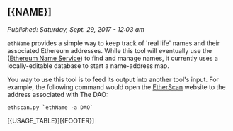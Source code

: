 ## [{NAME}]

*Published: Saturday, Sept. 29, 2017 - 12:03 am*

`ethName` provides a simple way to keep track of 'real life' names and their associated Ethereum addresses. While this tool will eventually use the ([Ethereum Name Service](http://ens.domains)) to find and manage names, it currently uses a locally-editable database to start a name-address map.

You way to use this tool is to feed its output into another tool's input. For example, the following command would open the [EtherScan](http://etherscan.io) website to the address associated with The DAO:

    ethscan.py `ethName -a DAO`

[{USAGE_TABLE}][{FOOTER}]
